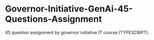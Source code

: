 # Governor-Initiative-GenAi-45-Questions-Assignment
45 question assignment by governor initiative IT course.(TYPESCRIPT).
